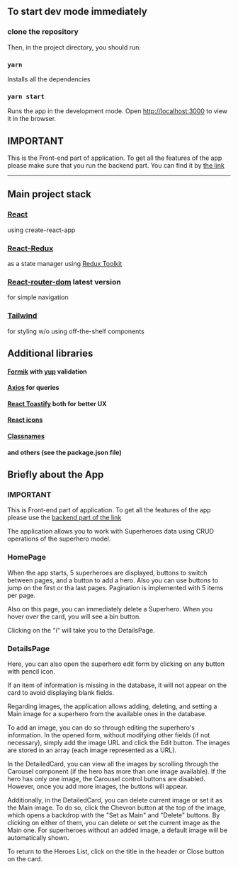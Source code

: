 ## To start dev mode immediately

### clone the repository

Then, in the project directory, you should run:

### `yarn`

Installs all the dependencies

### `yarn start`

Runs the app in the development mode. Open [http://localhost:3000](http://localhost:3000) to view it
in the browser.

## IMPORTANT

This is the Front-end part of application. To get all the features of the app please make sure that
you run the backend part. You can find it by
[the link](https://github.com/YarPetru/superheroes-back)

---

## Main project stack

### [React](https://react.dev/)

using create-react-app

### [React-Redux](https://react-redux.js.org/)

as a state manager using [Redux Toolkit](https://redux-toolkit.js.org/)

### [React-router-dom](https://reactrouter.com/en/main) latest version

for simple navigation

### [Tailwind](https://tailwindcss.com/)

for styling w/o using off-the-shelf components

## Additional libraries

#### [Formik](https://formik.org/) with [yup](https://www.npmjs.com/package/yup) validation

#### [Axios](https://axios-http.com/docs/intro) for queries

#### [React Toastify](https://www.npmjs.com/package/react-toastify) both for better UX

#### [React icons](https://www.npmjs.com/package/react-icons)

#### [Classnames](https://www.npmjs.com/package/classnames)

#### and others (see the package.json file)

## Briefly about the App

### IMPORTANT

This is Front-end part of application. To get all the features of the app please use the
[backend part of the link](https://github.com/YarPetru/superheroes-back)

The application allows you to work with Superheroes data using CRUD operations of the superhero
model.

### HomePage

When the app starts, 5 superheroes are displayed, buttons to switch between pages, and a button to
add a hero. Also you can use buttons to jump on the first or tha last pages. Pagination is
implemented with 5 items per page.

Also on this page, you can immediately delete a Superhero. When you hover over the card, you will
see a bin button.

Clicking on the "i" will take you to the DetailsPage.

### DetailsPage

Here, you can also open the superhero edit form by clicking on any button with pencil icon.

If an item of information is missing in the database, it will not appear on the card to avoid
displaying blank fields.

Regarding images, the application allows adding, deleting, and setting a Main image for a superhero
from the available ones in the database.

To add an image, you can do so through editing the superhero's information. In the opened form,
without modifying other fields (if not necessary), simply add the image URL and click the Edit
button. The images are stored in an array (each image represented as a URL).

In the DetailedCard, you can view all the images by scrolling through the Carousel component (if the
hero has more than one image available). If the hero has only one image, the Carousel control
buttons are disabled. However, once you add more images, the buttons will appear.

Additionally, in the DetailedCard, you can delete current image or set it as the Main image. To do
so, click the Chevron button at the top of the image, which opens a backdrop with the "Set as Main"
and "Delete" buttons. By clicking on either of them, you can delete or set the current image as the
Main one. For superheroes without an added image, a default image will be automatically shown.

To return to the Heroes List, click on the title in the header or Close button on the card.
